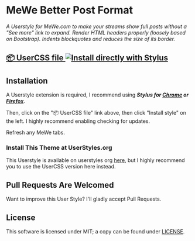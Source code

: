 # MeWe Better Post Format

_A Userstyle for MeWe.com to make your streams show full posts without a "See more" link to expand. Render HTML headers properly (loosely based on Bootstrap). Indents blockquotes and reduces the size of its border._

## [📦 UserCSS file ![Install directly with Stylus](https://img.shields.io/badge/Install%20directly%20with-Stylus-00adad.svg)](https://raw.githubusercontent.com/kevin-guertin/mewe-better-post-format/master/dist/mewe-better-post-format.user.css)

## Installation

A Userstyle extension is required, I recommend using **_Stylus for [Chrome](https://chrome.google.com/webstore/detail/stylus/clngdbkpkpeebahjckkjfobafhncgmne) or [Firefox](https://addons.mozilla.org/en-US/firefox/addon/styl-us/)_**.

Then, click on the "📦 UserCSS file" link above, then click "Install style" on the left. I highly recommend enabling checking for updates.

Refresh any MeWe tabs.

### Install This Theme at UserStyles.org

This Userstyle is available on userstyles org [here](https://userstyles.org/styles/181307/), but I highly recommend you to use the UserCSS version here instead.

## Pull Requests Are Welcomed

Want to improve this User Style? I'll gladly accept Pull Requests.

## License

This software is licensed under MIT; a copy can be found under [LICENSE](LICENSE).
